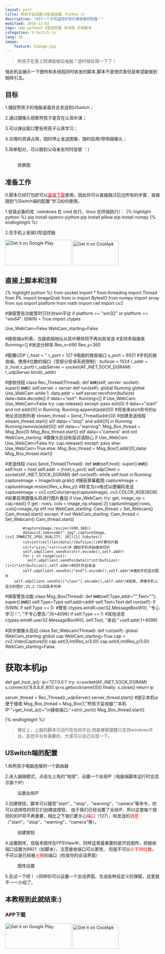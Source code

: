 ```yaml
---
layout: post
title: 熊孩子监视器(U型遥控器，Python 3)
description: "DIY一个手机遥控的音乐播放器控制器！"
modified: 2016-12-02
tags: udp python3 U型遥控器 多线程 实用脚本
categories: U-Switch.cn
lang: zh
image:
    feature: hdpage.jpg
---
```


>熊孩子在家上网课偷偷玩电脑？是时候处理一下了！

借此机会展示一下图传和多线程同时收发的脚本,脚本不是很完善但是希望能做到抛砖引玉。
## 目标
1.捕捉熊孩子的电脑桌面并且发送到USwitch；

2.通过摄像头观察熊孩子是否在认真听课；

3.可以弹出窗口警告熊孩子认真学习；

4.合理的资源占用，随时停止发送图像，随时启用/停用摄像头；

5.简单配对，可以做到父母亲友同时监督 ：)
<figure class="half center">
	<a href="{{ site.url }}/images/p3_u_cn/xgt1.jpg"> <img src="{{ site.url }}/images/p3_u_cn/xgt1.jpg" alt=""></a>
    <a href="{{ site.url }}/images/p3_u_cn/xgt2.png"> <img src="{{ site.url }}/images/p3_u_cn/xgt2.png" alt=""></a>
    <a href="{{ site.url }}/images/p3_u_cn/xgt3.png"> <img src="{{ site.url }}/images/p3_u_cn/xgt3.png" alt=""></a>
    <figcaption>效果图</figcaption>
</figure>

## 准备工作
0.脚本已经打包好可以<a href="https://github.com/yanfeiwong/U-Switch/raw/master/Demo/%E7%86%8A%E5%AD%A9%E5%AD%90%E7%9B%91%E8%A7%86%E5%99%A8.exe" target="_blank"><font color="red">直接下载</font></a>使用，因此你可以直接跳过后边所有的步骤，直接跳到“USwitch端的配置”学习如何使用。

1.安装必备的库（windows 在 cmd 执行，linux 在终端执行）：
{% highlight python %}
pip install opencv-python
pip install pillow
pip install numpy 
{% endhighlight %}

2.在手机上安装U型遥控器

<a href='https://play.google.com/store/apps/details?id=com.typey.tool.uswitch&pcampaignid=MKT-Other-global-all-co-prtnr-py-PartBadge-Mar2515-1'><img alt='Get it on Google Play' src='https://play.google.com/intl/en_us/badges/images/generic/en_badge_web_generic.png' height="83" width="215"/></a>
<a href='https://www.coolapk.com/apk/188229'><img alt='Get it on CoolApk' src='{{ site.url }}/images/coolan.png' height="80" width="150"/></a>

<script async src="//pagead2.googlesyndication.com/pagead/js/adsbygoogle.js"></script>


## 直接上脚本和注释

{% highlight python %}
from socket import *
from threading import Thread
from PIL import ImageGrab
from io import BytesIO
from numpy import array
from sys import platform
from math import ceil
import  cv2

#弹窗警告功能暂时只针对win平台
if platform == "win32" or platform == "win64":
    ISWIN = True
    import ctypes

Use_WebCam=False
WebCam_starting=False


#接收端ip列表，当接收端地址从其中移除将不再向其发送
#支持多端接收
Running=[]
#发送分辨率
Res_x=690
Res_y=360

#配置UDP
r_host = ''
r_port = 127  #电脑的接收端口
s_port = 9921 #手机的接收端，使用4位数的端口（受部分安卓系统限制）
bufsize = 1024 
r_addr = (r_host,r_port)
r_udpServer = socket(AF_INET,SOCK_DGRAM) 
r_udpServer.bind(r_addr)

#接收线程
class Rec_Thread(Thread):
    def __init__(self, server: socket):
        super().__init__()
        self.server = server
    def run(self):
        global Running
        global Use_WebCam
        while 1:
            data,addr = self.server.recvfrom(bufsize)
            data=data.decode()
            if data=="exit":
                Running=[]
                if Use_WebCam:
                    Use_WebCam=False
                    try:
                        cap.release()
                    except:
                        pass
                exit(0)
            if data=="start" and not addr[0] in Running:
                Running.append(addr[0]) #将发来start命令的ip地址添加到列表
                stream_thread = Send_Thread(addr[0]) #创建发送线程
                stream_thread.start()
            elif data=="stop" and addr[0] in Running:
                Running.remove(addr[0])
            elif data=="warning":
                Msg_Box_thread = Msg_Box(0)
                Msg_Box_thread.start()
            elif data=="camera" and not WebCam_starting: #摄像头启动有延迟请耐心
                if Use_WebCam:
                    Use_WebCam=False
                    try:
                        cap.release()
                    except:
                        pass
                else:
                    Use_WebCam=True
            else:
                Msg_Box_thread = Msg_Box(1,addr[0],data)
                Msg_Box_thread.start()

                
#发送线程
class  Send_Thread(Thread):
    def __init__(self,host):
        super().__init__()
        self.host = host
        self.addr = (host,s_port)
        self.udpClient = socket(AF_INET,SOCK_DGRAM)
    def run(self):
        while self.host in Running: 
            captureImage = ImageGrab.grab() #捕获屏幕截图
            captureImage = captureImage.resize((Res_x,Res_y))
            #转变为cv格式以便编码发送
            captureImage = cv2.cvtColor(array(captureImage), cv2.COLOR_RGB2BGR)
            #如果启用摄像头将进行图片叠加
            if Use_WebCam:
                try:
                    get, image_np = cap.read()
                    if get :
                        rows, cols = image_np.shape[:2]
                        captureImage[:rows, :cols]=image_np
                    elif not WebCam_starting:
                        Cam_thread = Set_Webcam()
                        Cam_thread.start()
                except:
                    if not WebCam_starting:
                        Cam_thread = Set_Webcam()
                        Cam_thread.start()

            #captureImage.resize((690,360))
            data=cv2.imencode(".jpg",captureImage,[cv2.IMWRITE_JPEG_QUALITY, 30])[1].tobytes()
            cut=int(ceil(len(data)/(bufsize)))#计算切片数
            strr="size;"+str(cut)# 通知手机开始接收切片
            self.udpClient.sendto(strr.encode(),self.addr)
            for i in range(cut):
              self.udpClient.sendto(data[i*int(bufsize):(i+1)*int(bufsize)],self.addr)#切片并且发送
            self.udpClient.sendto(("end").encode(),self.addr)#通知手机显示图片
        self.udpClient.sendto(("clear").encode(),self.addr)#结束，清理手机上显示的图片,V1.2.7以后版本可用


#弹窗警告功能
class  Msg_Box(Thread):
    def __init__(self,Type,addr="",Text=""):
        super().__init__()
        self.Type=Type
        self.addr=addr
        self.Text=Text
    def run(self):
        if ISWIN:
            if self.Type == 0: #警告
                ctypes.windll.user32.MessageBoxW(0,  "专心学习！", "不专心警告:",16+4096)
            if self.Type == 1: #其他消息
                ctypes.windll.user32.MessageBoxW(0,  self.Text, "来自:"+self.addr,1+4096)
        
#异步摄像头启动
class  Set_Webcam(Thread):
    def run(self):
        global WebCam_starting
        global cap
        WebCam_starting=True
        cap = cv2.VideoCapture(0)
        cap.set(3,int(Res_x/3.0))
        cap.set(4,int(Res_y/3.0))
        WebCam_starting=False
        
# 获取本机ip
def get_host_ip():
    ip='127.0.0.1'
    try:
        s=socket(AF_INET,SOCK_DGRAM)
        s.connect(('8.8.8.8',80))
        ip=s.getsockname()[0]
    finally:
        s.close()
    return ip

        
    


server_thread = Rec_Thread(r_udpServer)
server_thread.start()
#提示本机ip便于接收
Msg_Box_thread = Msg_Box(1,"熊孩子监视器","本机IP:"+get_host_ip()+"\n接收端口:"+str(r_port))
Msg_Box_thread.start()



{% endhighlight %}

>理论上，上面的脚本可运行在任何平台,但是弹窗提醒只支持windows平台，其他平台有需要的，大家可以自己实现一下。

## USwitch端的配置
1.和熊孩子电脑连接同一个路由器

2.进入编辑模式，点击左上角的“地球”，设置一个全局IP（电脑端脚本运行时会显示那个IP）
<figure class="half center">
	<a href="{{ site.url }}/images/p3_u_cn/G_IP.jpg"> <img src="{{ site.url }}/images/p3_u_cn/G_IP.jpg" alt=""></a>
    <figcaption>设置全局IP</figcaption>
</figure>
3.创建按钮，脚本可以接受"start"，"stop"，"warning"，"camera"等命令，你可以选择性的将它们创建成按钮，
由于我们已经设置了全局IP，所以这里每个按钮的的IP将不再重要，相比之下我们更关心<font color="red">端口</font>（127），和发送的<font color="red">消息</font>（"start"，"stop"，"warning"，"camera"等）。
<figure class="half center">
	<a href="{{ site.url }}/images/p3_u_cn/MB.jpg"> <img src="{{ site.url }}/images/p3_u_cn/MB.jpg" alt=""></a>
    <figcaption>创建按钮</figcaption>
</figure>
4.设置图传，现版本图传在FPSView中，同样这里最重要的是开启图传，把接收端口设置为9921（如脚本），注意接收端口可以更改，
但是不可以<font color="red">小于四位数</font>，不可以是已经被<font color="red">占用</font>的端口（检查你的会话界面）
<figure class="half center">
	<a href="{{ site.url }}/images/p3_u_cn/FPS.jpg"> <img src="{{ site.url }}/images/p3_u_cn/FPS.jpg" alt=""></a>
    <figcaption>图传设置</figcaption>
</figure>
5.去试一下吧！
>同样你可以设置一个会话界面，生成各种自定义的弹窗，这里就不一一介绍了。


## 本教程到此就结束:)
### APP下载
<a href='https://play.google.com/store/apps/details?id=com.typey.tool.uswitch&pcampaignid=MKT-Other-global-all-co-prtnr-py-PartBadge-Mar2515-1'><img alt='Get it on Google Play' src='https://play.google.com/intl/en_us/badges/images/generic/en_badge_web_generic.png' height="83" width="215"/></a>
<a href='https://www.coolapk.com/apk/188229'><img alt='Get it on CoolApk' src='{{ site.url }}/images/coolan.png' height="80" width="150"/></a>